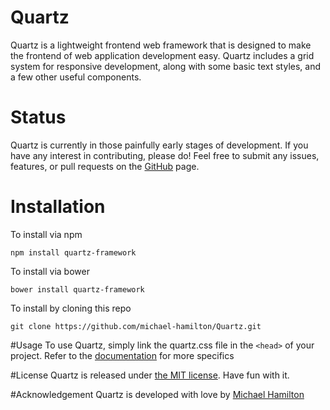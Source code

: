 # Quartz
Quartz is a lightweight frontend web framework that is designed to make the frontend of web application development easy.  Quartz includes a grid system for responsive development, along with some basic text styles, and a few other useful components.

# Status
Quartz is currently in those painfully early stages of development.  If you have any interest in contributing, please do!  Feel free to submit any issues, features, or pull requests on the [GitHub](https://github.com/michael-hamilton/Quartz) page.

# Installation
To install via npm
```
npm install quartz-framework
```
To install via bower
```
bower install quartz-framework
```
To install by cloning this repo
```
git clone https://github.com/michael-hamilton/Quartz.git
```

#Usage
To use Quartz, simply link the quartz.css file in the `<head>` of your project.  Refer to the [documentation](https://github.com/michael-hamilton/Quartz/blob/master/docs/documentation.md) for more specifics

#License
Quartz is released under [the MIT license](https://github.com/michael-hamilton/Quartz/blob/master/LICENSE).  Have fun with it.

#Acknowledgement
Quartz is developed with love by [Michael Hamilton](https://github.com/michael-hamilton)
